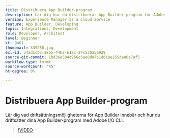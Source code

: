 ```yaml
---
title: Distribuera App Builder-program
description: Lär dig hur du distribuerar App Builder-program för Adobe Experience Manager (AEM) as a Cloud Service.
version: Experience Manager as a Cloud Service
feature: App Builder, Developing
topic: Integrations, Development
role: Developer, Architect
level: Beginner
kt: 9461
thumbnail: 339250.jpg
exl-id: 54ad1cbc-a8b5-44b2-b12c-24c530a5a929
source-git-commit: 1bd36e584d956c5ae8da7b1d618e155da86a74f5
workflow-type: tm+mt
source-wordcount: '45'
ht-degree: 0%

---
```


# Distribuera App Builder-program

Lär dig vad driftsättningsmöjligheterna för App Builder innebär och hur du driftsätter dina App Builder-program med Adobe I/O CLI.

>[!VIDEO](https://video.tv.adobe.com/v/339250/?quality=12&learn=on)
